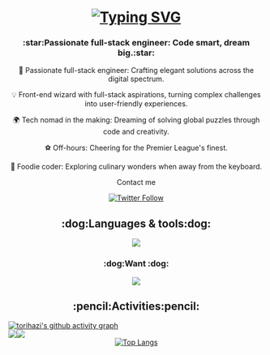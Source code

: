 <h1 align="center">
  <a href="https://git.io/typing-svg"><img src="https://readme-typing-svg.demolab.com?font=Fira+Code&size=40&pause=800&center=true&vCenter=true&width=600&height=100&lines=Hello+there+%F0%9F%91%8B;This+is+torihazi+" alt="Typing SVG" />
  </a>
</h1>


<h3 align="center">:star:Passionate full-stack engineer: Code smart, dream big.:star:</h3>

<div align="center">

🚀 Passionate full-stack engineer: Crafting elegant solutions across the digital spectrum.

💡 Front-end wizard with full-stack aspirations, turning complex challenges into user-friendly experiences.

🌍 Tech nomad in the making: Dreaming of solving global puzzles through code and creativity.

⚽ Off-hours: Cheering for the Premier League's finest.

🍜 Foodie coder: Exploring culinary wonders when away from the keyboard.

</div>

<div align="center">
  Contact me 
  <br />
  
  [![Twitter Follow](https://img.shields.io/twitter/follow/torihazi?style=social)](https://twitter.com/torihazi)
</div>


<h2 align="center">:dog:Languages & tools:dog:</h2>

<p align="center">
  <a href="https://skillicons.dev">
    <img src="https://skillicons.dev/icons?i=js,ts,react,nextjs,nodejs,rails,ruby,py,php,html,css,postgres,linux,bash,docker,git,pnpm,vscode,vim" />
  </a>
</p>

<h3 align="center">:dog:Want :dog:</h3>

<p align="center">
  <a href="https://skillicons.dev">
    <img src="https://skillicons.dev/icons?i=go,htmx,terraform,aws,gcp,redis,graphql" />
  </a>
</p>


<h2 align="center">:pencil:Activities:pencil:</h2>

<a href="https://github.com/ashutosh00710/github-readme-activity-graph">
  <img src="https://github-readme-activity-graph.vercel.app/graph?username=torihazi&bg_color=000000&color=ffffff&line=36BCF7&point=ffffff&area=true&area_color=36BCF7&hide_border=true&custom_title=torihazi's%20Contribution%20Graph&title_color=36BCF7" alt="torihazi's github activity graph" />
</a>


<div align="center">
  <div style="display: flex;" >
    <img src="https://github-readme-stats.vercel.app/api?username=torihazi&show_icons=true&theme=tokyonight&hide_border=true&bg_color=1a1b27&title_color=36BCF7&icon_color=36BCF7&text_color=ffffff&ring_color=36BCF7&card_width=320" />
    <img src="https://streak-stats.demolab.com/?user=DenverCoder1&background=1a1b27&border=ffffff&ring=36BCF7&fire=36BCF7&currStreakNum=36BCF7&currStreakLabel=36BCF7&sideNums=36BCF7&sideLabels=36BCF7&dates=ffffff&excludeDaysLabel=ffffff&card_height=195&card_width=400" />
  </div>
</div>

</div>



<div align="center" >
  <a href="https://github.com/torihazi/github-readme-stats">
    <img src="https://github-readme-stats.vercel.app/api/top-langs/?username=torihazi&layout=normal&theme=tokyonight&bg_color=000000&title_color=36BCF7&text_color=ffffff&icon_color=36BCF7&hide_border=true&card_width=400&langs_count=6" alt="Top Langs" />
  </a>
</div>

